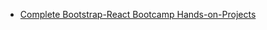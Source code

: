 - [Complete Bootstrap-React Bootcamp Hands-on-Projects](https://drive.google.com/drive/folders/1tTDsuVhuGwPJonQYJBgR3cmZpsp4ezex?usp=sharing)
